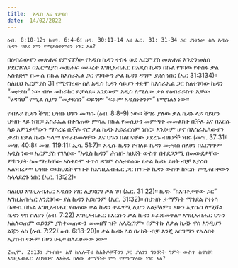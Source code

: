 ```yaml
---
title:  አዲስ እና የታደሰ
date:  14/02/2022
---
```


`ዕብ. 8:10-12ን ከዘዳ. 6:4-6፤ ዘዳ. 30:11-14 እና ኤር. 31: 31-34 ጋር ያነፃፅሩ። ስለ አዲሱ ኪዳን ባህሪ ምን የሚያስተምሩን ነገር አለ?`

በዕብራውያን መጽሐፍ የምናገኘው የአዲስ ኪዳን ተስፋ ወደ ኤርምያስ መጽሐፍ እንድንመለስ ያደርገናል። በኤርሚያስ መጽሐፍ መሠረት እግዚአብሔር በአዲስ ኪዳን በኩል የገባው የተስፋ ቃል አስቀድሞ በሙሴ በኩል ከእስራኤል ጋር የገባውን ቃል ኪዳን ዳግም ያደሰ ነበር (ኤር 31:3134)። ስለዚህ ኤርምያስ 31 የሚናገረው ስለ አዲስ ኪዳን ሳይሆን ቀድሞ ከእስራኤል ጋር ስለተገባው ኪዳን “መታደስ” ነው ብሎ መከራከር ይቻላል። እንደውም አዲስ ለሚለው ቃል የዕብራይስጥ አቻው “ሃዳሻህ” የሚል ሲሆን “መታደስን” ወይንም “ፍፁም አዲስነትንም” የሚገልፅ ነው።

የብሉይ ኪዳን ችግር ህዝቡ ህጉን መጣሱ (ዕብ. 8:8-9) ነው። ችግሩ ያለው ቃል ኪዳኑ ላይ ሳይሆን ህዝቡ ላይ ነበር። እስራኤል በተሰጠው ምሳሌ በኩል የመሲሁን መምጣት መመልከት ቢችሉ እና በእርሱ ላይ እምነታቸውን ማሳረፍ ቢችሉ ኖሮ ቃል ኪዳኑ አይፈርስም ነበር። እንደዛም ሆኖ በእስራኤላውያን ታሪክ የቃል ኪዳኑ ዓላማ የተፈፀመላቸው እና ህጉን በልቦናቸው ያደረጉ ብዙዎች ነበሩ (መዝ. 37:31፤ መዝ. 40:8፤ መዝ. 119:11፤ ኢሳ. 51:7)። አዲሱ ኪዳን የብሉይ ኪዳን መታደስ ስለሆነ በእርግጥም አዲስ ነው። ኤርምያስ የገለፀው “አዲስ ኪዳን” ሕዝቡ ክህደት ውስጥ በተደጋጋሚ በመውደቃቸው ምክንያት ከመማረካቸው አስቀድሞ ተጥሶ ዳግም ስለታደሰው የቃል ኪዳኑ ይዘት ብቻ እያሰበ አልነበረም። ህዝቡ ወደክህደት የገቡት ከእግዚአብሔር ጋር በገቡት ኪዳን ውስጥ ከነርሱ የሚጠበቀውን ስላላደረጉ ነበር (ኤር. 13:22)።

ስለዚህ እግዚአብሔር አዲስን ነገር ሊያደርግ ቃል ገባ (ኤር. 31:22)። ኪዳኑ “ከአባቶቻቸው ጋር” እግዚአብሔር እንደገባው ያለ ኪዳን አይሆንም (ኤር. 31:32)። በህዝቡ ታማኝነት ማጉደል የተነሳ በሙሴ በኩል እግዚአብሔር የሰጠው ቃል ኪዳን ተፈፃሚ ሊሆን አልቻለም። አሁን ኢየሱስ ለሚሻል ኪዳን ዋስ ስለሆነ (ዕብ. 7:22) እግዚአብሔር የእርሱን ቃል ኪዳን ይፈጽመዋል። እግዚአብሔር ህጉን አልለወጠም ወይንም ያስቀመጠውን መመዘኛ ዝቅ አላደረገም። በምትኩ ለቃል ኪዳኑ ዋስ እንዲሆን ልጁን ላከ (ዕብ. 7:22፤ ዕብ. 6:18-20)። ቃል ኪዳኑ ላይ በረከት ብቻ እንጂ እርግማን የሌለበት ኢየሱስ ፍጹም በሆነ ሁኔታ ስለፈፀመው ነው።

`2ጢሞ. 2:13ን ያንብቡ። እኛ ከሌሎችና ከእቅዶቻችንን ጋር ያለንን ግንኙነት ግምት ውስጥ ስናስገባ እግዚአብሔር ለህዝቡና ለእቅዱ ካለው ታማኝነት ምን የምንማረው ነገር አለ?`
